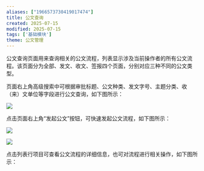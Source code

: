 ```yaml
---
aliases: ["1966573730419017474"]
title: 公文查询
created: 2025-07-15
modified: 2025-07-15
tags: ['基础模块']
theme: 公文管理
---
```


公文查询页面用来查询相关的公文流程，列表显示涉及当前操作者的所有公文流程。该页面分为全部、发文、收文、签报四个页面，分别对应三种不同的公文类型。

页面右上角高级搜索中可根据审批标题、公文种类、发文字号、主题分类、收（来）文单位等字段进行公文查询，如下图所示：

![](https://myhelpdoc.oss-cn-heyuan.aliyuncs.com/mdimages/c6c6d712ec8b6bfea70481e36242a914.jpg)

点击页面右上角“发起公文”按钮，可快速发起公文流程，如下图所示：

![](https://myhelpdoc.oss-cn-heyuan.aliyuncs.com/mdimages/c626462055c9d6ca41c51f38080d3970.jpg)

![](https://myhelpdoc.oss-cn-heyuan.aliyuncs.com/mdimages/3938e83f6fea0b6fb075864a182fd349.jpg)

点击列表行项目可查看公文流程的详细信息，也可对流程进行相关操作，如下图所示：

